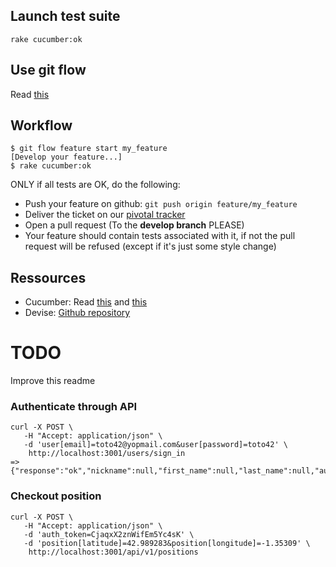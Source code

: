 ## Launch test suite

```shell
rake cucumber:ok
```

## Use git flow

Read [this](http://jeffkreeftmeijer.com/2010/why-arent-you-using-git-flow/ "Why aren't you using git flow?")

## Workflow

```shell
$ git flow feature start my_feature
[Develop your feature...]
$ rake cucumber:ok
```

ONLY if all tests are OK, do the following:

* Push your feature on github: `git push origin feature/my_feature`
* Deliver the ticket on our [pivotal tracker](https://www.pivotaltracker.com/projects/681787 'FamilyMe Portal')
* Open a pull request (To the __develop branch__ PLEASE)
* Your feature should contain tests associated with it, if not the pull request will be refused (except if it's just some style change)

## Ressources

* Cucumber: Read [this](http://cukes.info/ "Official website") and [this](https://github.com/cucumber/cucumber "Github repo")
* Devise: [Github repository](https://github.com/plataformatec/devise "Github")

# TODO

Improve this readme

### Authenticate through API

```shell
curl -X POST \
   -H "Accept: application/json" \
   -d 'user[email]=toto42@yopmail.com&user[password]=toto42' \
    http://localhost:3001/users/sign_in
=> {"response":"ok","nickname":null,"first_name":null,"last_name":null,"auth_token":"CjaqxX2znWifEm5Yc4sK"}
```

### Checkout position

```shell
curl -X POST \
   -H "Accept: application/json" \
   -d 'auth_token=CjaqxX2znWifEm5Yc4sK' \
   -d 'position[latitude]=42.989283&position[longitude]=-1.35309' \
    http://localhost:3001/api/v1/positions
```
